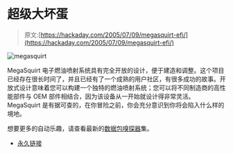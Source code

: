 # 超级大坏蛋

> 原文:[https://hackaday.com/2005/07/09/megasquirt-efi/](https://hackaday.com/2005/07/09/megasquirt-efi/)

![megasquirt](../Images/748f209a69d569143dfbd4b9ee6da362.png)

MegaSquirt 电子燃油喷射系统具有完全开放的设计，便于建造和调整。这个项目已经存在很长时间了，并且已经有了一个成熟的用户社区，有很多成功的故事。开放式设计意味着您可以构建一个独特的燃油喷射系统；您可以将不同制造商的高性能部件与 OEM 部件相结合，因为该设备从一开始就设计得非常灵活。MegaSquirt 是有据可查的，在你冒险之前，你会充分意识到你将会陷入什么样的境地。

想要更多的自动乐趣，请查看最新的[数据包嗅探器](http://www.packetsniffers.org/)集。

*   [永久链接](http://www.megasquirt.info/)